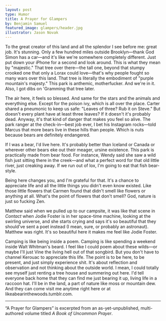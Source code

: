 ```yaml
---
layout: post
type: Humor
title: A Prayer for Glampers
by: Benjamin Samuel
featured_image: glampers/header.jpg
illustrator: Jason Novak
---
```


To the great creator of this land and all the splendor I see before me: great job. It's stunning. Only a few hundred miles outside Brooklyn—thank God Simon has a car—and it's like we're somewhere completely different. Just put down your iPhone for a second and look around. This is what they mean by "majestic." That tree over there—the tall one, beyond that stumpy crooked one that only a Lorax could love—that's why people fought so many wars over this land. That tree is literally the embodiment of "purple mountain's majesty." This park is anthemic, motherfucker. And we're in it. Also, I got dibs on 'Gramming that tree later.

The air here, it feels so blessed. And same for the stars and the animals and everything else. Except for the poison ivy, which is all over the place. Carter shared a pneumonic to keep us safe: "Leaves of three? Rub it on Steve." But doesn't every plant have at least three leaves? If it doesn't it's probably dead. Anyway, it's that kind of danger that makes you feel so alive. The park ranger at the check-in—best job ever, I bet his Instagram rocks—told Marcus that more bears live in these hills than
people. Which is nuts because bears are definitely endangered.

If I was a bear, I'd live here. It's probably better than Iceland or Canada or wherever other bears eke out their meager, ursine existence. This park is practically made from bear food. For instance, Wendy said she saw a wild fish just sitting there in the creek—and what a perfect word for that old little river, just creaking away. If we run out of lox, I'm going to eat that fish bear-style.

Being here changes you, and I'm grateful for that. It's a chance to appreciate life and all the little things you didn't even know existed. Like those little flowers that Carmen found that didn't smell like flowers or anything at all. What's the point of flowers that don't smell? God, nature is just so fucking Zen.

Matthew said when we pulled up to our campsite, it was like that scene in *Contact* when Jodie Foster is in her space-time machine, looking at the swirling universe, and she starts crying and says it's so beautiful that they should've sent a poet instead (I mean, sure, or probably an astronaut). Matthew was right. It's so beautiful here it makes me feel like Jodie Foster. 

Camping is like being inside a poem. Camping is like spending a weekend inside Walt Whitman's beard. I feel like I could poem about these wilds—or maybe I'll just Vine the living hell out of that songbird. But you don't have to channel Kerouac to appreciate this life. The point is to be here, to be present, and just simply experience shit. It's about reflection and observation and not thinking about the outside world. I mean, I could totally see myself just renting a tree house and summering out here. I'd tell everyone back home that they can find me just bearing it up, living life in a raccoon hat. I'll be in the land, a part of nature like moss or mountain dew. And they can come visit me anytime right here or at likeabearinthewoods.tumblr.com. 

***

“A Prayer for Glampers” is excerpted from an as-yet-unpublished, multi-authored volume titled _A Book of Uncommon Prayer_.